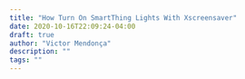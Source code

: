```yaml
---
title: "How Turn On SmartThing Lights With Xscreensaver"
date: 2020-10-16T22:09:24-04:00
draft: true
author: "Victor Mendonça"
description: ""
tags: ""
---
```

